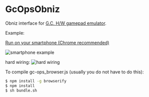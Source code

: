 # GcOpsObniz
Obniz interface for [G.C. H/W gamepad emulator](https://github.com/GameControllerizer/GcHwEmulator).  

Example:

[Run on your smartphone (Chrome recommended)](https://gamecontrollerizer.github.io/GcOpsObniz/example.html)

![smartphone example](https://i.gyazo.com/8311208b4f7e5d05bb55330fba61e4a1.png)

hard wiring:
![hard wiring](https://i.gyazo.com/bc1b3efe5eb34975021ce90653fd21b0.jpg)


To compile gc-ops_browser.js (usually you do not have to do this):
```bash
$ npm install -g browserify
$ npm install
$ sh bundle.sh
```
